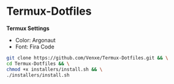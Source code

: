 # Termux-Dotfiles

**Termux Settings**
- Color: Argonaut
- Font: Fira Code


```bash
git clone https://github.com/Venxe/Termux-Dotfiles.git && \
cd Termux-Dotfiles && \
chmod +x installers/install.sh && \
./installers/install.sh
```

